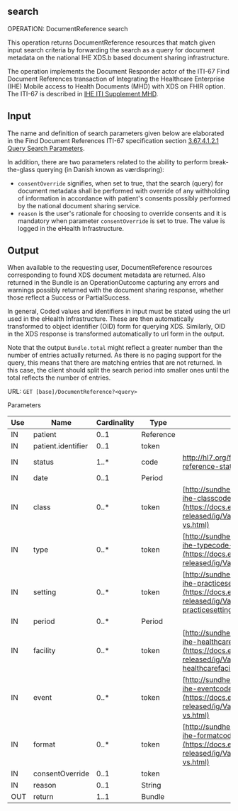 ## search

OPERATION: DocumentReference search

This operation returns DocumentReference resources that match given input search criteria by forwarding the search as a query for document metadata on the national IHE XDS.b based document sharing infrastructure.

The operation implements the Document Responder actor of the ITI-67 Find Document References transaction of Integrating the Healthcare Enterprise (IHE) Mobile access to Health Documents (MHD) with XDS on FHIR option. The ITI-67 is described in [IHE ITI Supplement MHD](https://www.ihe.net/uploadedFiles/Documents/ITI/IHE_ITI_Suppl_MHD.pdf).

## Input
The name and definition of search parameters given below are elaborated in the Find Document References ITI-67 specification section [3.67.4.1.2.1 Query Search Parameters](https://profiles.ihe.net/ITI/MHD/ITI-67.html#23674121-query-search-parameters).

In addition, there are two parameters related to the ability to perform break-the-glass querying (in Danish known as værdispring):

* `consentOverride` signifies, when set to true, that the search (query) for document metadata shall be performed with override of any withholding of information in accordance with patient's consents possibly performed by the national document sharing service.
* `reason` is the user's rationale for choosing to override consents and it is mandatory when parameter `consentOverride` is set to true. The value is logged in the eHealth Infrastructure.


## Output
When available to the requesting user, DocumentReference resources corresponding to found XDS document metadata are returned. Also returned in the Bundle is an OperationOutcome capturing any errors and warnings possibly returned with the document sharing response, whether those reflect a Success or PartialSuccess.

In general, Coded values and identifiers in input must be stated using the url used in the eHealth Infrastructure. These are then automatically transformed to object identifier (OID) form for querying XDS. Similarly, OID in the XDS response is transformed automatically to url form in the output.

Note that the output `Bundle.total` might reflect a greater number than the number of entries actually returned. As there is no paging support for the query, this means that there are matching entries that are not returned. In this case, the client should split the search period into smaller ones until the total reflects the number of entries.

URL: `GET [base]/DocumentReference?<query>`

Parameters

| Use | Name               | Cardinality | Type      | Binding                                                                          | Documentation             |
|:--- | ------------------ |-------------|-----------|----------------------------------------------------------------------------------| ------------------------- |
| IN  | patient            | 0..1        | Reference |                                                                                  |                           |
| IN  | patient.identifier | 0..1        | token     |                                                                                  |                           |
| IN  | status             | 1..*        | code      | http://hl7.org/fhir/ValueSet/document-reference-status                           | current and/or superseded |
| IN  | date               | 0..1        | Period    |                                                                                  |                           |
| IN  | class              | 0..*        | token     | [http://sundhedsdatastyrelsen.dk/terminologi/dk-ihe-classcode-vs](https://docs.ehealth.sundhed.dk/latest-released/ig/ValueSet-dk-ihe-classcode-vs.html)                     |                           |
| IN  | type               | 0..*        | token     | [http://sundhedsdatastyrelsen.dk/terminologi/dk-ihe-typecode-vs](https://docs.ehealth.sundhed.dk/latest-released/ig/ValueSet-dk-ihe-typecode-vs.html)                    |                           |
| IN  | setting            | 0..*        | token     | [http://sundhedsdatastyrelsen.dk/terminologi/dk-ihe-practicesettingcode-vs](https://docs.ehealth.sundhed.dk/latest-released/ig/ValueSet-dk-ihe-practicesettingcode-vs.html)        |                           |
| IN  | period             | 0..*        | Period    |                                                                                  |                           |
| IN  | facility           | 0..*        | token     | [http://sundhedsdatastyrelsen.dk/terminologi/dk-ihe-healthcarefacilitytypecode-vs](https://docs.ehealth.sundhed.dk/latest-released/ig/ValueSet-dk-ihe-healthcarefacilitytypecode-vs.html) |                           |
| IN  | event              | 0..*        | token     | [http://sundhedsdatastyrelsen.dk/terminologi/dk-ihe-eventcodelists-vs](https://docs.ehealth.sundhed.dk/latest-released/ig/ValueSet-dk-ihe-eventcodelists-vs.html)             |                           |
| IN  | format             | 0..*        | token     | [http://sundhedsdatastyrelsen.dk/terminologi/dk-ihe-formatcode-vs](https://docs.ehealth.sundhed.dk/latest-released/ig/ValueSet-dk-ihe-formatcode-vs.html)                 |                           |
| IN  | consentOverride    | 0..1        | token     |                                                                                  |                           |
| IN  | reason             | 0..1        | String    |                                                                                  |                           |
| OUT | return             | 1..1        | Bundle    |                                                                                  |                           |


